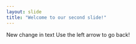 ```yaml
---
layout: slide
title: "Welcome to our second slide!"
---
```

New change in text
Use the left arrow to go back!
